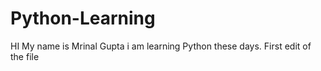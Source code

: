# Python-Learning
HI My name is Mrinal Gupta i am learning Python these days.
First edit of the file
